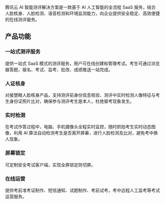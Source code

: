 腾讯云 AI 智能测评解决方案是一款基于 AI 人工智能的全流程 SaaS 服务，结合人脸核身、人脸检测、语音检测和环境监测能力，向企业提供安全稳定、高效便捷的在线测评服务。

## 产品功能
### 一站式测评服务
提供一站式 SaaS 模式的测评服务，用户可在线创建和管理考试。考生可通过浏览器答题，报名、考试、监考、批改、成绩推送一站完成。

### 人证核身
对接慧眼人脸核身产品，支持测评前身份信息核验、测评中实时检测人像特征与考生身份证照片比对，确保参与测评考生是本人，杜绝替考现象发生。

### 实时检测
在考试作答过程中，电脑、手机摄像头全程实时监控，随时抓拍考生实时动态图像，利用 AI 算法自动检测考生是否离开屏幕，进行人脸检测及比对，避免考中换人现象。

### 屏幕锁定
可定制安全考试客户端，实现全屏锁定防切屏。

### 在线运营
提供考前准考证制作、短信通知、试题制作、考前试考，考中远程人工监考等考试运营服务。
